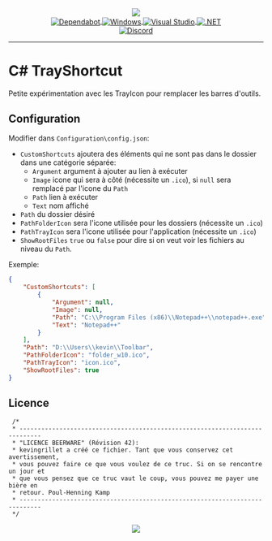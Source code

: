 <div align="center">
   <a href="https://github.com/kyechan99/capsule-render">
      <img align="center" src="https://capsule-render.vercel.app/api?type=waving&color=gradient&height=250&section=header&text=CSharp&fontAlign=30&fontAlignY=30&fontSize=80&desc=TrayShortcut&descAlign=60&descAlignY=55&descSize=70" />
   </a>
   <br>
   <a href="https://github.com/dependabot">
      <img align="center" alt="Dependabot" src="https://img.shields.io/badge/dependabot-025E8C?style=for-the-badge&logo=dependabot&logoColor=white" />
   </a>
   <a href="https://www.microsoft.com/fr-fr/windows/">
      <img align="center" alt="Windows" src="https://img.shields.io/badge/Windows-0078D6?style=for-the-badge&logo=windows&logoColor=white" />
   </a>
   <a href="https://visualstudio.microsoft.com/fr/">
      <img align="center" alt="Visual Studio" src="https://img.shields.io/badge/Visual%20Studio-5C2D91.svg?style=for-the-badge&logo=visual-studio&logoColor=white" />
   </a>
   <a href="https://learn.microsoft.com/fr-fr/dotnet/">
      <img align="center" alt=".NET" src="https://img.shields.io/badge/.NET-5C2D91?style=for-the-badge&logo=.net&logoColor=white" />
   </a>
   <br />
   <a href="https://discord.gg/scdUu3SUQm">
      <img align="center" alt="Discord" src="https://img.shields.io/discord/914218630214983730?label=Discord&logo=Discord" />
   </a>
   <hr>
</div>

# C# TrayShortcut

Petite expérimentation avec les TrayIcon pour remplacer les barres d'outils.

## Configuration

Modifier dans `Configuration\config.json`:

- `CustomShortcuts` ajoutera des éléments qui ne sont pas dans le dossier dans une catégorie séparée:
  - `Argument` argument à ajouter au lien à exécuter
  - `Image` icone qui sera à côté (nécessite un `.ico`), si `null` sera remplacé par l'icone du `Path`
  - `Path` lien à exécuter
  - `Text` nom affiché
- `Path` du dossier désiré
- `PathFolderIcon` sera l'icone utilisée pour les dossiers (nécessite un `.ico`)
- `PathTrayIcon` sera l'icone utilisée pour l'application (nécessite un `.ico`)
- `ShowRootFiles` `true` ou `false` pour dire si on veut voir les fichiers au niveau du `Path`.

Exemple:

```json
{
    "CustomShortcuts": [
        {
            "Argument": null,
            "Image": null,
            "Path": "C:\\Program Files (x86)\\Notepad++\\notepad++.exe",
            "Text": "Notepad++"
        }
    ],
    "Path": "D:\\Users\\kevin\\Toolbar",
    "PathFolderIcon": "folder_w10.ico",
    "PathTrayIcon": "icon.ico",
    "ShowRootFiles": true
}
```

## Licence

```text
 /*
 * ----------------------------------------------------------------------------
 * "LICENCE BEERWARE" (Révision 42):
 * kevingrillet a créé ce fichier. Tant que vous conservez cet avertissement,
 * vous pouvez faire ce que vous voulez de ce truc. Si on se rencontre un jour et
 * que vous pensez que ce truc vaut le coup, vous pouvez me payer une bière en
 * retour. Poul-Henning Kamp
 * ----------------------------------------------------------------------------
 */
```

<div align="center">
   <a href="https://github.com/kyechan99/capsule-render">
      <img align="center" src="https://capsule-render.vercel.app/api?section=footer&type=waving&color=gradient&height=100" />
   </a>
</div>
